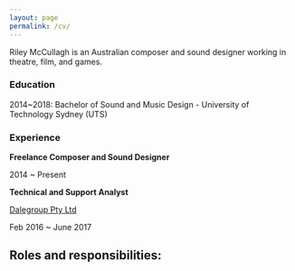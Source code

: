 ```yaml
---
layout: page
permalink: /cv/
---
```


Riley McCullagh is an Australian composer and sound designer working in theatre, film, and games.

### Education
2014~2018: Bachelor of Sound and Music Design - University of Technology Sydney (UTS)

### Experience

**Freelance Composer and Sound Designer**

2014 ~ Present



**Technical and Support Analyst**

[Dalegroup Pty Ltd](http://dalegroup.net/)

Feb 2016 ~ June 2017

Roles and responsibilities:
  -
